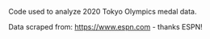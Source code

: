 Code used to analyze 2020 Tokyo Olympics medal data. 

Data scraped from: https://www.espn.com - thanks ESPN!
